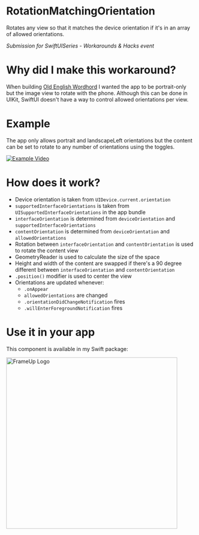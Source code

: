 # RotationMatchingOrientation

Rotates any view so that it matches the device orientation if it's in an array of allowed orientations.

*Submission for SwiftUISeries - Workarounds & Hacks event*

# Why did I make this workaround?
When building [Old English Wordhord](https://oldenglishwordhord.com/app/) I wanted the app to be portrait-only but the image view to rotate with the phone. Although this can be done in UIKit, SwiftUI doesn't have a way to control allowed orientations per view.

# Example
The app only allows portrait and landscapeLeft orientations but the content can be set to rotate to any number of orientations using the toggles.

[![Example Video](https://img.youtube.com/vi/Ae4hbOIU9jc/0.jpg)](https://www.youtube.com/watch?v=Ae4hbOIU9jc)

# How does it work?
- Device orientation is taken from `UIDevice.current.orientation`
- `supportedInterfaceOrientations` is taken from `UISupportedInterfaceOrientations` in the app bundle
- `interfaceOrientation` is determined from `deviceOrientation` and `supportedInterfaceOrientations`
- `contentOrientation` is determined from `deviceOrientation` and `allowedOrientations`
- Rotation between `interfaceOrientation` and `contentOrientation` is used to rotate the content view
- GeometryReader is used to calculate the size of the space
- Height and width of the content are swapped if there's a 90 degree different between `interfaceOrientation` and `contentOrientation`
- `.position()` modifier is used to center the view
- Orientations are updated whenever:
  - `.onAppear`
  - `allowedOrientations` are changed
  - `.orientationDidChangeNotification` fires
  - `.willEnterForegroundNotification` fires

# Use it in your app
This component is available in my Swift package:

<a href="https://github.com/ryanlintott/FrameUp">
  <img width="456" alt="FrameUp Logo" src="https://user-images.githubusercontent.com/2143656/149010960-2b0e1200-b6d4-40a5-bbe7-4aabc5ce6b09.png">
</a>

